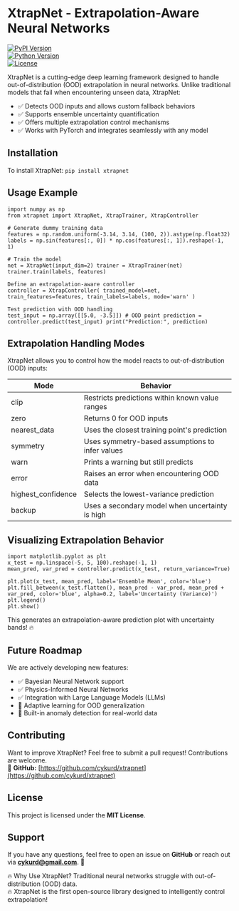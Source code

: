 # XtrapNet - Extrapolation-Aware Neural Networks  
[![PyPI Version](https://img.shields.io/pypi/v/xtrapnet)](https://pypi.org/project/xtrapnet/)  
[![Python Version](https://img.shields.io/pypi/pyversions/xtrapnet)](https://pypi.org/project/xtrapnet/)  
[![License](https://img.shields.io/pypi/l/xtrapnet)](https://opensource.org/licenses/MIT)  

XtrapNet is a cutting-edge deep learning framework designed to handle out-of-distribution (OOD) extrapolation in neural networks. Unlike traditional models that fail when encountering unseen data, XtrapNet:

- ✅ Detects OOD inputs and allows custom fallback behaviors  
- ✅ Supports ensemble uncertainty quantification  
- ✅ Offers multiple extrapolation control mechanisms  
- ✅ Works with PyTorch and integrates seamlessly with any model  

## Installation
To install XtrapNet:
```pip install xtrapnet```

## Usage Example
```
import numpy as np 
from xtrapnet import XtrapNet, XtrapTrainer, XtrapController

# Generate dummy training data
features = np.random.uniform(-3.14, 3.14, (100, 2)).astype(np.float32) labels = np.sin(features[:, 0]) * np.cos(features[:, 1]).reshape(-1, 1)

# Train the model
net = XtrapNet(input_dim=2) trainer = XtrapTrainer(net) trainer.train(labels, features)

Define an extrapolation-aware controller
controller = XtrapController( trained_model=net, train_features=features, train_labels=labels, mode='warn' )

Test prediction with OOD handling
test_input = np.array([[5.0, -3.5]]) # OOD point prediction = controller.predict(test_input) print("Prediction:", prediction)
```

## Extrapolation Handling Modes
XtrapNet allows you to control how the model reacts to out-of-distribution (OOD) inputs:

| Mode             | Behavior |
|-----------------|-------------|
| clip            | Restricts predictions within known value ranges |
| zero            | Returns 0 for OOD inputs |
| nearest_data    | Uses the closest training point's prediction |
| symmetry        | Uses symmetry-based assumptions to infer values |
| warn           | Prints a warning but still predicts |
| error           | Raises an error when encountering OOD data |
| highest_confidence | Selects the lowest-variance prediction |
| backup          | Uses a secondary model when uncertainty is high |


## Visualizing Extrapolation Behavior
```
import matplotlib.pyplot as plt 
x_test = np.linspace(-5, 5, 100).reshape(-1, 1) 
mean_pred, var_pred = controller.predict(x_test, return_variance=True)

plt.plot(x_test, mean_pred, label='Ensemble Mean', color='blue') 
plt.fill_between(x_test.flatten(), mean_pred - var_pred, mean_pred + var_pred, color='blue', alpha=0.2, label='Uncertainty (Variance)') 
plt.legend() 
plt.show()
```

This generates an extrapolation-aware prediction plot with uncertainty bands! 🔥

## Future Roadmap
We are actively developing new features:
- ✅ Bayesian Neural Network support
- ✅ Physics-Informed Neural Networks
- ✅ Integration with Large Language Models (LLMs)
- 🚀 Adaptive learning for OOD generalization
- 🚀 Built-in anomaly detection for real-world data

## Contributing
Want to improve XtrapNet? Feel free to submit a pull request! Contributions are welcome.  
🔗 **GitHub:** [https://github.com/cykurd/xtrapnet](https://github.com/cykurd/xtrapnet)  

## License
This project is licensed under the **MIT License**.

## Support
If you have any questions, feel free to open an issue on **GitHub** or reach out via **cykurd@gmail.com**. 🚀

🔥 Why Use XtrapNet?
Traditional neural networks struggle with out-of-distribution (OOD) data.  
🔥 XtrapNet is the first open-source library designed to intelligently control extrapolation!  
